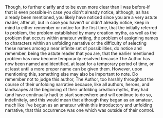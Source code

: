 Though, to further clarify and to be even more clear than I was before-if that is even possible-in case you didn't already notice, although, as has already been mentioned, you likely have noticed since you are a very astute reader, after all, but in case you haven't or didn't already notice, keep in mind to either remember or notice for the first time, that the initially referred to problem, the problem established by many creation myths, as well as the problem that occurs within amateur writing, the problem of assigning names to characters within an unfolding narrative or the difficulty of selecting these names among a near infinite set of possibilities, do notice and remember, being the astute reader that you are, that the earlier mentioned problem has now become temporarily resolved because The Author has now been named and identified, at least for a temporary period of time, or at least until a more proper name can be given them. However, upon mentioning this, something else may also be important to note. Do remember not to judge this author, The Author, too harshly throughout the course of their unfolding narrative because, like all authors, heroes, and landscapes at the beginning of their unfolding creation myths, they had (and have continually had) to start somewhere and will continue to do so, indefinitely, and this would mean that although they began as an amateur, much like I've begun as an amateur within this introductory and unfolding narrative, that this occurrence was one which was outside of their control.
